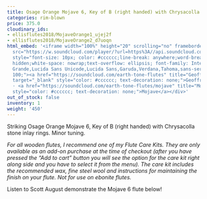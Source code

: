 ```yaml
---
title: Osage Orange Mojave 6, Key of B (right handed) with Chrysacolla stone inlay
categories: rim-blown
price: 375.0
cloudinary_ids:
- ellisflutes2018/MojaveOrange1_ujej2f
- ellisflutes2018/MojaveOrange2_d7uoqn
html_embed: '<iframe width="100%" height="20" scrolling="no" frameborder="no" allow="autoplay"
  src="https://w.soundcloud.com/player/?url=https%3A//api.soundcloud.com/tracks/12622235&color=%23ff5500&inverse=false&auto_play=false&show_user=true"></iframe><div
  style="font-size: 10px; color: #cccccc;line-break: anywhere;word-break: normal;overflow:
  hidden;white-space: nowrap;text-overflow: ellipsis; font-family: Interstate,Lucida
  Grande,Lucida Sans Unicode,Lucida Sans,Garuda,Verdana,Tahoma,sans-serif;font-weight:
  100;"><a href="https://soundcloud.com/earth-tone-flutes" title="Geoffrey Ellis Flutes"
  target="_blank" style="color: #cccccc; text-decoration: none;">Geoffrey Ellis Flutes</a>
  · <a href="https://soundcloud.com/earth-tone-flutes/mojave" title="Mojave" target="_blank"
  style="color: #cccccc; text-decoration: none;">Mojave</a></div>'
out_of_stock: false
inventory: 1
weight: '450'
---
```


Striking Osage Orange Mojave 6, Key of B (right handed) with Chrysacolla stone inlay rings.  Minor tuning. 

*For all wooden flutes, I recommend one of my Flute Care Kits.  They are only available as an add-on purchase at the time of checkout (after you have pressed the “Add to cart” button you will see the option for the care kit right along side and you have to select it from the menu). The care kit includes the recommended wax, fine steel wool and instructions for maintaining the finish on your flute.  Not for use on ebonite flutes.*

Listen to Scott August demonstrate the Mojave 6 flute below!
